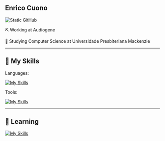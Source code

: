 ## Enrico Cuono 

<img src="https://img.shields.io/static/v1?label=Overview&message=Enrico&color=f8efd4&style=for-the-badge&logo=GitHub" alt="Static GitHub">

<p> ⛏️ Working at Audiogene<br/>
<p> 📖 Studying Computer Science at Universidade Presbiteriana Mackenzie<br/>
  
---

  ## 🚀 My Skills

Languages:

[![My Skills](https://skillicons.dev/icons?i=js,ts,java,python,c,cs,dotnet,vue)](https://skillicons.dev)

Tools:

[![My Skills](https://skillicons.dev/icons?i=aws,linux,figma)](https://skillicons.dev)

---

## 🔭 Learning

[![My Skills](https://skillicons.dev/icons?i=androidstudio,apple)](https://skillicons.dev)

